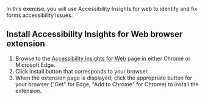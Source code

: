 In this exercise, you will use Accessibility Insights for web to identify and fix forms accessibility issues.

## Install Accessibility Insights for Web browser extension

1. Browse to the [Accessibility Insights for Web](https://accessibilityinsights.io/docs/en/web/overview/) page in either Chrome or Microsoft Edge.
1. Click install button that corresponds to your browser. 
1. When the extension page is displayed, click the appropriate button for your browser ("Get" for Edge, "Add to Chrome" for Chrome) to install the extension.
